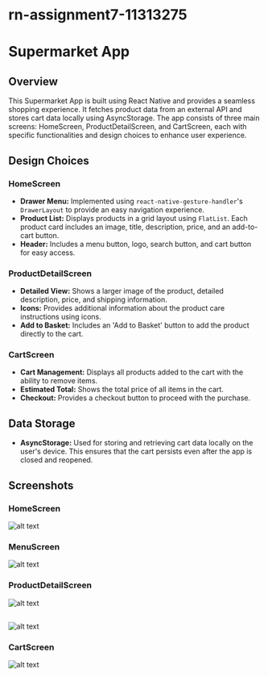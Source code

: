 # rn-assignment7-11313275

# Supermarket App

## Overview
This Supermarket App is built using React Native and provides a seamless shopping experience. It fetches product data from an external API and stores cart data locally using AsyncStorage. The app consists of three main screens: HomeScreen, ProductDetailScreen, and CartScreen, each with specific functionalities and design choices to enhance user experience.

## Design Choices
### HomeScreen
- **Drawer Menu:** Implemented using `react-native-gesture-handler`'s `DrawerLayout` to provide an easy navigation experience.
- **Product List:** Displays products in a grid layout using `FlatList`. Each product card includes an image, title, description, price, and an add-to-cart button.
- **Header:** Includes a menu button, logo, search button, and cart button for easy access.

### ProductDetailScreen
- **Detailed View:** Shows a larger image of the product, detailed description, price, and shipping information.
- **Icons:** Provides additional information about the product care instructions using icons.
- **Add to Basket:** Includes an 'Add to Basket' button to add the product directly to the cart.

### CartScreen
- **Cart Management:** Displays all products added to the cart with the ability to remove items.
- **Estimated Total:** Shows the total price of all items in the cart.
- **Checkout:** Provides a checkout button to proceed with the purchase.

## Data Storage
- **AsyncStorage:** Used for storing and retrieving cart data locally on the user's device. This ensures that the cart persists even after the app is closed and reopened.

## Screenshots
### HomeScreen
![alt text](assets/homescreen.jpg)


### MenuScreen
![alt text](assets/menuscreen.jpg)

### ProductDetailScreen
![alt text](assets/productdetailscreen.jpg)

##
![alt text](assets/productdetailscreen2.jpg)

### CartScreen
![alt text](assets/cartscreen.jpg)